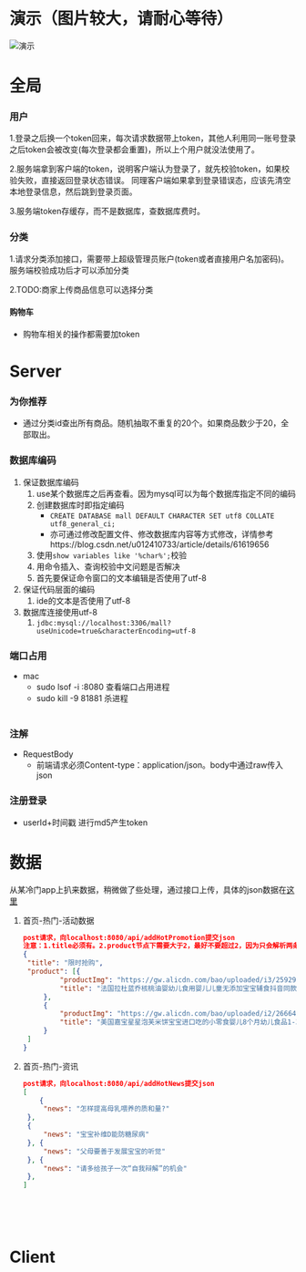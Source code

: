 # 演示（图片较大，请耐心等待）

 ![演示](https://github.com/kaikaixue/MuYingMallProject/blob/master/image/screenshot.gif)

# 全局

### 用户

1.登录之后换一个token回来，每次请求数据带上token，其他人利用同一账号登录之后token会被改变(每次登录都会重置)，所以上个用户就没法使用了。 

2.服务端拿到客户端的token，说明客户端认为登录了，就先校验token，如果校验失败，直接返回登录状态错误。 同理客户端如果拿到登录错误态，应该先清空本地登录信息，然后跳到登录页面。 

3.服务端token存缓存，而不是数据库，查数据库费时。 

### 分类 

1.请求分类添加接口，需要带上超级管理员账户(token或者直接用户名加密码)。服务端校验成功后才可以添加分类 

2.TODO:商家上传商品信息可以选择分类 

#### 购物车

- 购物车相关的操作都需要加token

# Server

### 为你推荐
- 通过分类id查出所有商品。随机抽取不重复的20个。如果商品数少于20，全部取出。

### 数据库编码

1. 保证数据库编码
   1. use某个数据库之后再查看。因为mysql可以为每个数据库指定不同的编码
   2. 创建数据库时即指定编码
      - `CREATE DATABASE mall DEFAULT CHARACTER SET utf8 COLLATE utf8_general_ci;`
      - 亦可通过修改配置文件、修改数据库内容等方式修改，详情参考https://blog.csdn.net/u012410733/article/details/61619656
   3. 使用`show variables like '%char%';`校验
   4. 用命令插入、查询校验中文问题是否解决
   5. 首先要保证命令窗口的文本编辑是否使用了utf-8
2. 保证代码层面的编码
   1. ide的文本是否使用了utf-8
3. 数据库连接使用utf-8
   1. `jdbc:mysql://localhost:3306/mall?useUnicode=true&characterEncoding=utf-8`

### 端口占用

- mac
  - sudo lsof -i :8080 查看端口占用进程
  - sudo kill -9 81881 杀进程                                                                                            

### 注解

- RequestBody
  - 前端请求必须Content-type：application/json。body中通过raw传入json

### 注册登录

- userId+时间戳 进行md5产生token

# 数据

从某冷门app上扒来数据，稍微做了些处理，通过接口上传，具体的json数据在[这里](https://github.com/kaikaixue/MuYingMallProject/tree/master/data)

1. 首页-热门-活动数据

   ```json
   post请求，向localhost:8080/api/addHotPromotion提交json
   注意：1.title必须有。2.product节点下需要大于2，最好不要超过2，因为只会解析两条。3.图片最好为正方形。
   {
   	"title": "限时抢购",
   	"product": [{
   			"productImg": "https://gw.alicdn.com/bao/uploaded/i3/25929435/O1CN01wpWFNn2JZHNIOuUfJ_!!25929435.jpg",
   			"title": "法国拉杜蓝乔核桃油婴幼儿食用婴儿儿童无添加宝宝辅食抖音同款"
   		},
   		{
   			"productImg": "https://gw.alicdn.com/bao/uploaded/i2/26664899/O1CN01VPIcRw1m3moMyiaXm_!!0-item_pic.jpg",
   			"title": "美国嘉宝星星泡芙米饼宝宝进口吃的小零食婴儿8个月幼儿食品1-3岁"
   		}
   	]
   }
   ```

2. 首页-热门-资讯

   ```json
   post请求，向localhost:8080/api/addHotNews提交json
   [
       {
   		"news": "怎样提高母乳喂养的质和量?"
   	},
   	{
   		"news": "宝宝补维D能防糖尿病"
   	}, {
   		"news": "父母要善于发展宝宝的听觉"
   	}, {
   		"news": "请多给孩子一次“自我辩解”的机会"
   	},
   ]
   ```

   ​

	​	



# Client
